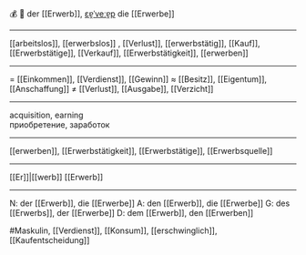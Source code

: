 💰 🔵 der [[Erwerb]], [ɛɐ̯ˈveːɐ̯p](https://youglish.com/pronounce/Erwerb/german)
die [[Erwerbe]]

---
[[arbeitslos]], [[erwerbslos]]
, [[Verlust]], [[erwerbstätig]], [[Kauf]], [[Erwerbstätige]], [[Verkauf]], [[Erwerbstätigkeit]], [[erwerben]]


---
= [[Einkommen]], [[Verdienst]], [[Gewinn]]
≈ [[Besitz]], [[Eigentum]], [[Anschaffung]]
≠ [[Verlust]], [[Ausgabe]], [[Verzicht]]

---
acquisition, earning  
приобретение, заработок

---
[[erwerben]], [[Erwerbstätigkeit]], [[Erwerbstätige]], [[Erwerbsquelle]]

---
[[Er]]|[[werb]]
[[Erwerb]]


---
N: der [[Erwerb]], die [[Erwerbe]]
A: den [[Erwerb]], die [[Erwerbe]]
G: des [[Erwerbs]], der [[Erwerbe]]
D: dem [[Erwerb]], den [[Erwerben]]

#Maskulin, [[Verdienst]], [[Konsum]], [[erschwinglich]], [[Kaufentscheidung]]